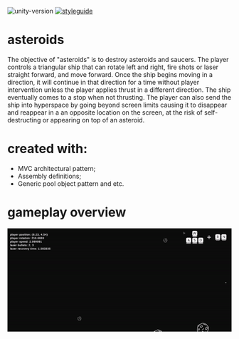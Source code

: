 ![unity-version](https://img.shields.io/badge/unity-v2021.3.8f1-blue?style=flat-square&labelColor=grey)
[![styleguide](https://img.shields.io/badge/styleguide-239120?style=flat-square&logo=c-sharp)](https://github.com/alexander-andrianov-whitesharx/asteroids/blob/main/styleguide.md)

# asteroids

The objective of "asteroids" is to destroy asteroids and saucers. The player controls a triangular ship that can rotate left and right, fire shots or laser straight forward, and move forward. Once the ship begins moving in a direction, it will continue in that direction for a time without player intervention unless the player applies thrust in a different direction. The ship eventually comes to a stop when not thrusting. The player can also send the ship into hyperspace by going beyond screen limits causing it to disappear and reappear in a an opposite location on the screen, at the risk of self-destructing or appearing on top of an asteroid.

# created with:
 * MVC architectural pattern;
 * Assembly definitions;
 * Generic pool object pattern and etc.

# gameplay overview
 
 ![](https://github.com/alexander-andrianov-whitesharx/asteroids/blob/main/asteroids-gameplay.gif)

